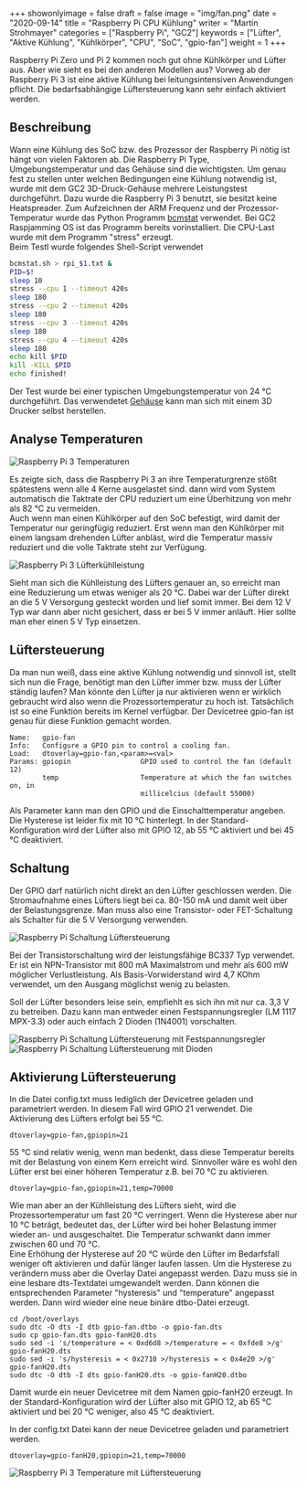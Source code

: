 +++
showonlyimage = false
draft = false
image = "img/fan.png"
date = "2020-09-14"
title = "Raspberry Pi CPU Kühlung"
writer = "Martin Strohmayer"
categories = ["Raspberry Pi", "GC2"]
keywords = ["Lüfter", "Aktive Kühlung", "Kühlkörper", "CPU", "SoC", "gpio-fan"]
weight = 1
+++

Raspberry Pi Zero und Pi 2 kommen noch gut ohne Kühlkörper und Lüfter aus. Aber wie sieht es bei den anderen Modellen aus? Vorweg ab der Raspberry Pi 3 ist eine aktive Kühlung bei leitungsintensiven Anwendungen pflicht. Die bedarfsabhängige Lüftersteuerung kann sehr einfach aktiviert werden. 
<!--more-->

## Beschreibung ##

Wann eine Kühlung des SoC bzw. des Prozessor der Raspberry Pi nötig ist hängt von vielen Faktoren ab. Die Raspberry Pi Type, Umgebungstemperatur und das Gehäuse sind die wichtigsten. Um genau fest zu stellen unter welchen Bedingungen eine Kühlung notwendig ist, wurde mit dem GC2 3D-Druck-Gehäuse mehrere Leistungstest durchgeführt. Dazu wurde die Raspberry Pi 3 benutzt, sie besitzt keine Heatspreader. Zum Aufzeichnen der ARM Frequenz und der Prozessor-Temperatur wurde das Python Programm [bcmstat](https://github.com/MilhouseVH/bcmstat) verwendet. Bei GC2 Raspjamming OS ist das Programm bereits vorinstalliert. Die CPU-Last wurde mit dem Programm "stress" erzeugt.  
Beim Testl wurde folgendes Shell-Script verwendet

```bash
bcmstat.sh > rpi_$1.txt &
PID=$!
sleep 10
stress --cpu 1 --timeout 420s
sleep 180
stress --cpu 2 --timeout 420s
sleep 180
stress --cpu 3 --timeout 420s
sleep 180
stress --cpu 4 --timeout 420s
sleep 180
echo kill $PID
kill -KILL $PID
echo finished!
```

Der Test wurde bei einer typischen Umgebungstemperatur von 24 °C durchgeführt. Das verwendetet [Gehäuse](https://www.thingiverse.com/thing:559858) kann man sich mit einem 3D Drucker selbst herstellen. 

## Analyse Temperaturen

![Raspberry Pi 3 Temperaturen](../../img/RPI3B_cooling.png)

Es zeigte sich, dass die Raspberry Pi 3 an ihre Temperaturgrenze stößt spätestens wenn alle 4 Kerne ausgelastet sind. dann wird vom System automatisch die Taktrate der CPU reduziert um eine Überhitzung von mehr als 82 °C zu vermeiden.  
Auch wenn man einen Kühlkörper auf den SoC befestigt, wird damit der Temperatur nur geringfügig reduziert. Erst wenn man den Kühlkörper mit einem langsam drehenden Lüfter anbläst, wird die Temperatur massiv reduziert und die volle Taktrate steht zur Verfügung.
 
![Raspberry Pi 3 Lüfterkühlleistung](../../img/RPI3B_cooling_fan_power.png)

Sieht man sich die Kühlleistung des Lüfters genauer an, so erreicht man eine Reduzierung um etwas weniger als 20 °C. Dabei war der Lüfter direkt an die 5 V Versorgung gesteckt worden und lief somit immer. Bei dem 12 V Typ war dann aber nicht gesichert, dass er bei 5 V immer anläuft. Hier sollte man eher einen 5 V Typ einsetzen.  

## Lüftersteuerung

Da man nun weiß, dass eine aktive Kühlung notwendig und sinnvoll ist, stellt sich nun die Frage, benötigt man den Lüfter immer bzw. muss der Lüfter ständig laufen?
Man könnte den Lüfter ja nur aktivieren wenn er wirklich gebraucht wird also wenn die Prozessortemperatur zu hoch ist. Tatsächlich ist so eine Funktion bereits im Kernel verfügbar. Der Devicetree gpio-fan ist genau für diese Funktion gemacht worden. 

```
Name:   gpio-fan
Info:   Configure a GPIO pin to control a cooling fan.
Load:   dtoverlay=gpio-fan,<param>=<val>
Params: gpiopin                 GPIO used to control the fan (default 12)
        temp                    Temperature at which the fan switches on, in
                                millicelcius (default 55000)
``` 

Als Parameter kann man den GPIO und die Einschalttemperatur angeben. Die Hysterese ist leider fix mit 10 °C hinterlegt.
In der Standard-Konfiguration wird der Lüfter also mit GPIO 12, ab 55 °C aktiviert und bei 45 °C deaktiviert. 

## Schaltung ##

Der GPIO darf natürlich nicht direkt an den Lüfter geschlossen werden. Die Stromaufnahme eines Lüfters liegt bei ca. 80-150 mA und damit weit über der Belastungsgrenze. Man muss also eine Transistor- oder FET-Schaltung als Schalter für die 5 V Versorgung verwenden. 

![Raspberry Pi Schaltung Lüftersteuerung](../../img/gpio-fan_5v_Steckplatine.png)

Bei der Transistorschaltung wird der leistungsfähige BC337 Typ verwendet. Er ist ein NPN-Transistor mit 800 mA Maximalstrom und mehr als 600 mW möglicher Verlustleistung. Als Basis-Vorwiderstand wird 4,7 KOhm verwendet, um den Ausgang möglichst wenig zu belasten.  

Soll der Lüfter besonders leise sein, empfiehlt es sich ihn mit nur ca. 3,3 V zu betreiben. Dazu kann man entweder einen Festspannungsregler (LM 1117 MPX-3.3) oder auch einfach 2 Dioden (1N4001) vorschalten.

![Raspberry Pi Schaltung Lüftersteuerung mit Festspannungsregler](../../img/gpio-fan_ldo_Steckplatine.png)
![Raspberry Pi Schaltung Lüftersteuerung mit Dioden](../../img/gpio-fan_diode_Steckplatine.png)


## Aktivierung Lüftersteuerung


In die Datei config.txt muss lediglich der Devicetree geladen und parametriert werden. In diesem Fall wird GPIO 21 verwendet. Die Aktivierung des Lüfters erfolgt bei 55 °C.

```
dtoverlay=gpio-fan,gpiopin=21
```

55 °C sind relativ wenig, wenn man bedenkt, dass diese Temperatur bereits mit der Belastung von einem Kern erreicht wird. Sinnvoller wäre es wohl den Lüfter erst bei einer höheren Temperatur z.B. bei 70 °C zu aktivieren. 

```
dtoverlay=gpio-fan,gpiopin=21,temp=70000
```

Wie man aber an der Kühlleistung des Lüfters sieht, wird die Prozessortemperatur um fast 20 °C verringert. Wenn die Hysterese aber nur 10 °C beträgt, bedeutet das, der Lüfter wird bei hoher Belastung immer wieder an- und ausgeschaltet. Die Temperatur schwankt dann immer zwischen 60 und 70 °C.  
Eine Erhöhung der Hysterese auf 20 °C würde den Lüfter im Bedarfsfall weniger oft aktivieren und dafür länger laufen lassen. Um die Hysterese zu verändern muss aber die Overlay Datei angepasst werden. Dazu muss sie in eine lesbare dts-Textdatei umgewandelt werden. Dann können die entsprechenden Parameter "hysteresis" und "temperature" angepasst werden. Dann wird wieder eine neue binäre dtbo-Datei erzeugt.

```
cd /boot/overlays
sudo dtc -O dts -I dtb gpio-fan.dtbo -o gpio-fan.dts
sudo cp gpio-fan.dts gpio-fanH20.dts
sudo sed -i 's/temperature = < 0xd6d8 >/temperature = < 0xfde8 >/g' gpio-fanH20.dts
sudo sed -i 's/hysteresis = < 0x2710 >/hysteresis = < 0x4e20 >/g' gpio-fanH20.dts
sudo dtc -O dtb -I dts gpio-fanH20.dts -o gpio-fanH20.dtbo
```

Damit wurde ein neuer Devicetree mit dem Namen gpio-fanH20 erzeugt. In der Standard-Konfiguration wird der Lüfter also mit GPIO 12, ab 65 °C aktiviert und bei 20 °C weniger, also 45 °C deaktiviert.  

In der config.txt Datei kann der neue Devicetree geladen und parametriert werden.

```
dtoverlay=gpio-fanH20,gpiopin=21,temp=70000
```  


![Raspberry Pi 3 Temperature mit Lüftersteuerung](../../img/RPI3B_cooling_fan.png)


